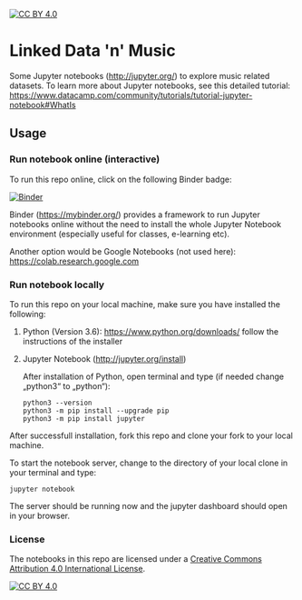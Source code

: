 [![CC BY 4.0][cc-by-shield]][cc-by]

# Linked Data 'n' Music

Some Jupyter notebooks (http://jupyter.org/) to explore music related datasets. To learn more about Jupyter notebooks, see this detailed tutorial: https://www.datacamp.com/community/tutorials/tutorial-jupyter-notebook#WhatIs

## Usage

### Run notebook online (interactive)
To run this repo online, click on the following Binder badge: 

[![Binder](https://mybinder.org/badge_logo.svg)](https://mybinder.org/v2/gh/musicEnfanthen/linked-data-n-music/master)

Binder (https://mybinder.org/) provides a framework to run Jupyter notebooks online without the need to install the whole Jupyter Notebook environment (especially useful for classes, e-learning etc).

Another option would be Google Notebooks (not used here):
https://colab.research.google.com


### Run notebook locally

To run this repo on your local machine, make sure you have installed the following:

1. Python (Version 3.6): https://www.python.org/downloads/
    follow the instructions of the installer

2. Jupyter Notebook (http://jupyter.org/install)
    
    After installation of Python, open terminal and type (if needed change „python3“ to „python“):
    ```
    python3 --version
    python3 -m pip install --upgrade pip
    python3 -m pip install jupyter
    ```

After successfull installation, fork this repo and clone your fork to your local machine. 

To start the notebook server, change to the directory of your local clone in your terminal and type:
    
```
jupyter notebook
```

The server should be running now and the jupyter dashboard should open in your browser.

### License
The notebooks in this repo are licensed under a [Creative Commons Attribution 4.0 International License][cc-by].

[![CC BY 4.0][cc-by-image]][cc-by]

[cc-by]: http://creativecommons.org/licenses/by/4.0/
[cc-by-image]: https://i.creativecommons.org/l/by/4.0/88x31.png
[cc-by-shield]: https://img.shields.io/badge/License-CC%20BY%204.0-lightgrey.svg
